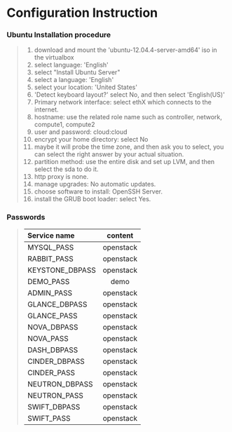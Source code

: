 # Configuration Instruction

### Ubuntu Installation procedure

>  1. download and mount the 'ubuntu-12.04.4-server-amd64' iso in the virtualbox  
>  2. select language: 'English'  
>  3. select "Install Ubuntu Server"  
>  4. select a language: 'English'  
>  5. select your location: 'United States'  
>  6. 'Detect keyboard layout?' select No, and then select 'English(US)' 
>  7. Primary network interface: select ethX which connects to the internet.  
>  8. hostname: use the related role name such as controller, network, compute1, compute2  
>  9. user and password: cloud:cloud  
>  10. encrypt your home directory: select No  
>  11. maybe it will probe the time zone, and then ask you to select, you can select the right answer by your actual situation.  
>  12. partition method: use the entire disk and set up LVM, and then select the sda to do it.  
>  13. http proxy is none.  
>  14. manage upgrades: No automatic updates.  
>  15. choose software to install: OpenSSH Server.  
>  16. install the GRUB boot loader: select Yes.  
> 


### Passwords
> | Service name | content |
> | :----------- | :-----: |
> | MYSQL_PASS | openstack |
> | RABBIT_PASS | openstack |
> | KEYSTONE_DBPASS | openstack |
> | DEMO_PASS | demo |
> | ADMIN_PASS | openstack |
> | GLANCE_DBPASS | openstack |
> | GLANCE_PASS | openstack |
> | NOVA_DBPASS | openstack |
> | NOVA_PASS | openstack |
> | DASH_DBPASS | openstack |
> | CINDER_DBPASS | openstack |
> | CINDER_PASS | openstack |
> | NEUTRON_DBPASS | openstack |
> | NEUTRON_PASS | openstack |
> | SWIFT_DBPASS | openstack |
> | SWIFT_PASS | openstack |

